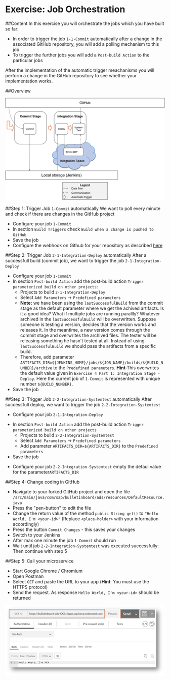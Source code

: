 # Exercise: Job Orchestration

##Content
In this exercise you will orchestrate the jobs which you have built so far:

- In order to trigger the job `1-1-Commit` automatically after a change in the associated GitHub repository, you will add a polling mechanism to this job
- To trigger the further jobs you will add a `Post-build Action` to the particular jobs

After the implementation of the automatic trigger meachanisms you will perform a change in the GitHub repository to see whether your implementation works.

##Overview

<img src="images/ExerciseOverview_AutomatePipeline.png" width="800" />
 
##Step 1: Trigger Job `1-Commit`  automatically
We want to poll every minute and check if there are changes in the GitHub project
* Configure your job `1-Commit`
* In section `Build Triggers` check `Build when a change is pushed to GitHub`
* Save the job
* Configure the webhook on Github for your repository as described [here](Optional-Exercise-Github_Webhook.md) 

##Step 2: Trigger Job `2-1-Integration-Deploy` automatically
After a successfull build (commit job), we want to trigger the job `2-1-Integration-Deploy`
* Configure your job `1-Commit`
* In section `Post-build Action` add the post-build action `Trigger parameterized build on other projects`:
  * Projects to build `2-1-Integration-Deploy`
  * Select `Add Parameters` -> `Predefined parameters`
  * **Note:** we have been using the `lastSuccessfulBuild` from the commit stage as the default parameter where we get the achived artifacts. Is it a good idea? What if multiple jobs are running parallly? Whatever archived in the `lastSuccessfulBuild` will be overwritten. Suppose someone is testing a version, decides that the version works and releases it. In the meantime, a new version comes through the commit stage and overwrites the archived files. The tester will be releasing something he hasn't tested at all. Instead of using `lastSuccessfulBuild` we should pass the artifacts from a specific build. 
  * Therefore, add parameter `ARTIFACTS_DIR=${JENKINS_HOME}/jobs/${JOB_NAME}/builds/${BUILD_NUMBER}/archive` to the `Predefined parameters`. **Hint**:This overwrites the default value given in `Exercise 4 Part 1: Integration Stage - Deploy`. Here the current job of `1-Commit` is represented with unique number `${BUILD_NUMBER}`.
* Save the job

##Step 3: Trigger Job `2-2-Integration-Systemtest` automatically
After successfull deploy, we want to trigger the job `2-2-Integration-Systemtest`
- Configure your job `2-1-Integration-Deploy`
* In section `Post-build Action` add the post-build action `Trigger parameterized build on other projects`
  * Projects to build `2-2-Integration-Systemtest`
  * Select `Add Parameters` -> `Predefined parameters`
  * Add parameter `ARTIFACTS_DIR=${ARTIFACTS_DIR}` to the `Predefined parameters`
* Save the job
- Configure your job `2-2-Integration-Systemtest` empty the defaul value for the parameter`ARTIFACTS_DIR`

##Step 4: Change coding in GitHub
- Navigate to your forked GitHub project and open the file  `/src/main/java/com/sap/bulletinboard/ads/resources/DefaultResource.java`
- Press the "pen-button" to edit the file
- Change the return value of the method `public String get()` to `"Hello World, I'm <your-id>"` (Replace `<place-holder>` with your information accordingly)
- Press the button `Commit Changes` - this saves your changes
- Switch to your Jenkins
- After max one minute the job `1-Commit` should run
- Wait until job `2-2-Integration-Systemtest` was executed successfully: Then continue with step 5

##Step 5: Call your microservice
- Start Google Chrome / Chromium
- Open Postman
- Select `GET` and paste the URL to your app (**Hint**: You must use the HTTPS protocol)
- Send the request. As response `Hello World, I'm <your-id>` should be returned

<img src="images/Postman_GET_Hello_World.png" width="800" />


